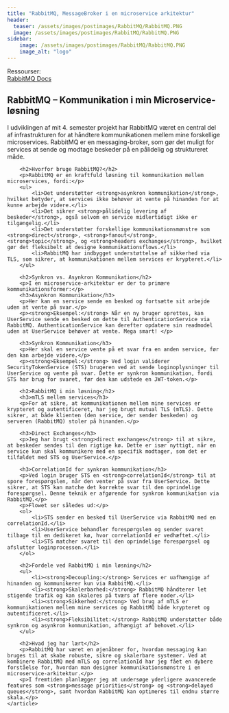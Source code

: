 ```yaml
---
title: "RabbitMQ, MessageBroker i en microservice arkitektur"
header:
  teaser: /assets/images/postimages/RabbitMQ/RabbitMQ.PNG
  image: /assets/images/postimages/RabbitMQ/RabbitMQ.PNG
sidebar:
    image: /assets/images/postimages/RabbitMQ/RabbitMQ.PNG
    image_alt: "logo"
---
```


Ressourser:
<br>
<a href="https://www.rabbitmq.com/docs"> RabbitMQ Docs </a>
<article>
        <h1>RabbitMQ – Kommunikation i min Microservice-løsning</h1>
        <p>I udviklingen af mit 4. semester projekt har RabbitMQ været en central del af infrastrukturen for at håndtere kommunikationen mellem mine forskellige microservices. RabbitMQ er en messaging-broker, som gør det muligt for services at sende og modtage beskeder på en pålidelig og struktureret måde.</p>

        <h2>Hvorfor bruge RabbitMQ?</h2>
        <p>RabbitMQ er en kraftfuld løsning til kommunikation mellem microservices, fordi:</p>
        <ul>
            <li>Det understøtter <strong>asynkron kommunikation</strong>, hvilket betyder, at services ikke behøver at vente på hinanden for at kunne arbejde videre.</li>
            <li>Det sikrer <strong>pålidelig levering af beskeder</strong>, også selvom en service midlertidigt ikke er tilgængelig.</li>
            <li>Det understøtter forskellige kommunikationsmønstre som <strong>direct</strong>, <strong>fanout</strong>, <strong>topic</strong>, og <strong>headers exchanges</strong>, hvilket gør det fleksibelt at designe kommunikationsflows.</li>
            <li>RabbitMQ har indbygget understøttelse af sikkerhed via TLS, som sikrer, at kommunikationen mellem services er krypteret.</li>
        </ul>

        <h2>Synkron vs. Asynkron Kommunikation</h2>
        <p>I en microservice-arkitektur er der to primære kommunikationsformer:</p>
        <h3>Asynkron Kommunikation</h3>
        <p>Her kan en service sende en besked og fortsætte sit arbejde uden at vente på svar.</p>
        <p><strong>Eksempel:</strong> Når en ny bruger oprettes, kan UserService sende en besked om dette til AuthenticationService via RabbitMQ. AuthenticationService kan derefter opdatere sin readmodel uden at UserService behøver at vente. Mega smart! </p>

        <h3>Synkron Kommunikation</h3>
        <p>Her skal en service vente på et svar fra en anden service, før den kan arbejde videre.</p>
        <p><strong>Eksempel:</strong> Ved login validerer SecurityTokenService (STS) brugeren ved at sende loginoplysninger til UserService og vente på svar. Dette er synkron kommunikation, fordi STS har brug for svaret, før den kan udstede en JWT-token.</p>

        <h2>RabbitMQ i min løsning</h2>
        <h3>mTLS mellem services</h3>
        <p>For at sikre, at kommunikationen mellem mine services er krypteret og autentificeret, har jeg brugt mutual TLS (mTLS). Dette sikrer, at både klienten (den service, der sender beskeden) og serveren (RabbitMQ) stoler på hinanden.</p>

        <h3>Direct Exchanges</h3>
        <p>Jeg har brugt <strong>direct exchanges</strong> til at sikre, at beskeder sendes til den rigtige kø. Dette er især nyttigt, når en service kun skal kommunikere med en specifik modtager, som det er tilfældet med STS og UserService.</p>

        <h3>CorrelationId for synkron kommunikation</h3>
        <p>Ved login bruger STS en <strong>correlationId</strong> til at spore forespørgslen, når den venter på svar fra UserService. Dette sikrer, at STS kan matche det korrekte svar til den oprindelige forespørgsel. Denne teknik er afgørende for synkron kommunikation via RabbitMQ.</p>
        <p>Flowet ser således ud:</p>
        <ol>
            <li>STS sender en besked til UserService via RabbitMQ med en correlationId.</li>
            <li>UserService behandler forespørgslen og sender svaret tilbage til en dedikeret kø, hvor correlationId er vedhæftet.</li>
            <li>STS matcher svaret til den oprindelige forespørgsel og afslutter loginprocessen.</li>
        </ol>

        <h2>Fordele ved RabbitMQ i min løsning</h2>
        <ul>
            <li><strong>Decoupling:</strong> Services er uafhængige af hinanden og kommunikerer kun via RabbitMQ.</li>
            <li><strong>Skalerbarhed:</strong> RabbitMQ håndterer let stigende trafik og kan skaleres på tværs af flere noder.</li>
            <li><strong>Sikkerhed:</strong> Ved brug af mTLS er kommunikationen mellem mine services og RabbitMQ både krypteret og autentificeret.</li>
            <li><strong>Fleksibilitet:</strong> RabbitMQ understøtter både synkron og asynkron kommunikation, afhængigt af behovet.</li>
        </ul>

        <h2>Hvad jeg har lært</h2>
        <p>RabbitMQ har været en øjenåbner for, hvordan messaging kan bruges til at skabe robuste, sikre og skalerbare systemer. Ved at kombinere RabbitMQ med mTLS og correlationId har jeg fået en dybere forståelse for, hvordan man designer kommunikationsmønstre i en microservice-arkitektur.</p>
        <p>I fremtiden planlægger jeg at undersøge yderligere avancerede features som <strong>message priorities</strong> og <strong>delayed queues</strong>, samt hvordan RabbitMQ kan optimeres til endnu større skala.</p>
    </article>
